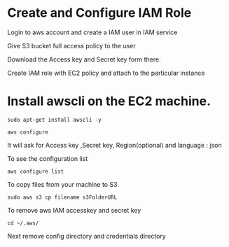 # Create and Configure IAM Role  

Login to aws account and create a IAM user in IAM service

Give S3 bucket full access policy to the user 

Download the Access key and Secret key form there.

Create IAM role with EC2 policy and attach to the particular instance

# Install awscli on the EC2 machine.

```sudo apt-get install awscli -y```

```aws configure```

It will ask for Access key ,Secret key, Region(optional) and language : json

To see the configuration list 

```aws configure list```

To copy files from your machine to S3

```sudo aws s3 cp filename s3FolderURL```

To remove aws IAM accesskey and secret key

```cd ~/.aws/```

Next remove config directory and credentials directory 
